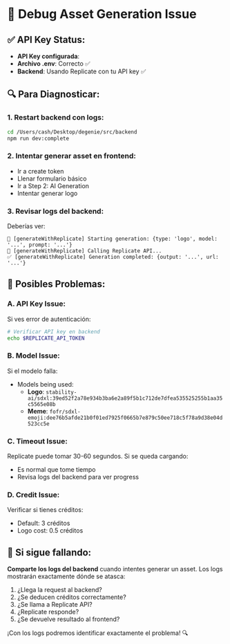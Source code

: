 # 🐛 Debug Asset Generation Issue

## ✅ API Key Status:
- **API Key configurada**: 
- **Archivo .env**: Correcto ✅
- **Backend**: Usando Replicate con tu API key ✅

## 🔍 Para Diagnosticar:

### 1. **Restart backend con logs**:
```bash
cd /Users/cash/Desktop/degenie/src/backend
npm run dev:complete
```

### 2. **Intentar generar asset en frontend**:
- Ir a create token
- Llenar formulario básico
- Ir a Step 2: AI Generation
- Intentar generar logo

### 3. **Revisar logs del backend**:
Deberías ver:
```
🎨 [generateWithReplicate] Starting generation: {type: 'logo', model: '...', prompt: '...'}
🚀 [generateWithReplicate] Calling Replicate API...
✅ [generateWithReplicate] Generation completed: {output: '...', url: '...'}
```

## 🎯 Posibles Problemas:

### **A. API Key Issue:**
Si ves error de autenticación:
```bash
# Verificar API key en backend
echo $REPLICATE_API_TOKEN
```

### **B. Model Issue:**
Si el modelo falla:
- Models being used:
  - **Logo**: `stability-ai/sdxl:39ed52f2a78e934b3ba6e2a89f5b1c712de7dfea535525255b1aa35c5565e08b`
  - **Meme**: `fofr/sdxl-emoji:dee76b5afde21b0f01ed7925f0665b7e879c50ee718c5f78a9d38e04d523cc5e`

### **C. Timeout Issue:**
Replicate puede tomar 30-60 segundos. Si se queda cargando:
- Es normal que tome tiempo
- Revisa logs del backend para ver progress

### **D. Credit Issue:**
Verificar si tienes créditos:
- Default: 3 créditos
- Logo cost: 0.5 créditos

## 🚨 Si sigue fallando:

**Comparte los logs del backend** cuando intentes generar un asset. Los logs mostrarán exactamente dónde se atasca:

1. ¿Llega la request al backend?
2. ¿Se deducen créditos correctamente?
3. ¿Se llama a Replicate API?
4. ¿Replicate responde?
5. ¿Se devuelve resultado al frontend?

¡Con los logs podremos identificar exactamente el problema! 🔍
